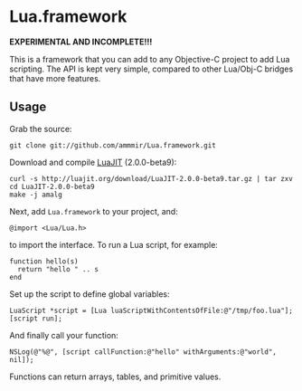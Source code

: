 # Lua.framework

**EXPERIMENTAL AND INCOMPLETE!!!**

This is a framework that you can add to any Objective-C project to add Lua
scripting. The API is kept very simple, compared to other Lua/Obj-C bridges
that have more features.

## Usage

Grab the source:

    git clone git://github.com/ammmir/Lua.framework.git

Download and compile [LuaJIT](http://luajit.org/) (2.0.0-beta9):

    curl -s http://luajit.org/download/LuaJIT-2.0.0-beta9.tar.gz | tar zxv
    cd LuaJIT-2.0.0-beta9
    make -j amalg

Next, add `Lua.framework` to your project, and:

    @import <Lua/Lua.h>

to import the interface. To run a Lua script, for example:

    function hello(s)
      return "hello " .. s
    end

Set up the script to define global variables:

    LuaScript *script = [Lua luaScriptWithContentsOfFile:@"/tmp/foo.lua"];
    [script run];

And finally call your function:

    NSLog(@"%@", [script callFunction:@"hello" withArguments:@"world", nil]);

Functions can return arrays, tables, and primitive values.
